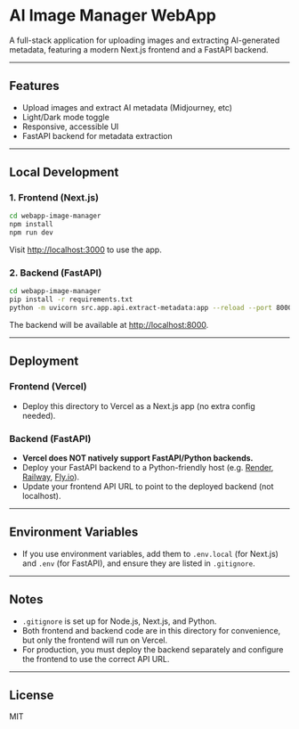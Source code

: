 # AI Image Manager WebApp

A full-stack application for uploading images and extracting AI-generated metadata, featuring a modern Next.js frontend and a FastAPI backend.

---

## Features
- Upload images and extract AI metadata (Midjourney, etc)
- Light/Dark mode toggle
- Responsive, accessible UI
- FastAPI backend for metadata extraction

---

## Local Development

### 1. Frontend (Next.js)
```bash
cd webapp-image-manager
npm install
npm run dev
```
Visit [http://localhost:3000](http://localhost:3000) to use the app.

### 2. Backend (FastAPI)
```bash
cd webapp-image-manager
pip install -r requirements.txt
python -m uvicorn src.app.api.extract-metadata:app --reload --port 8000
```
The backend will be available at [http://localhost:8000](http://localhost:8000).

---

## Deployment

### Frontend (Vercel)
- Deploy this directory to Vercel as a Next.js app (no extra config needed).

### Backend (FastAPI)
- **Vercel does NOT natively support FastAPI/Python backends.**
- Deploy your FastAPI backend to a Python-friendly host (e.g. [Render](https://render.com), [Railway](https://railway.app), [Fly.io](https://fly.io)).
- Update your frontend API URL to point to the deployed backend (not localhost).

---

## Environment Variables
- If you use environment variables, add them to `.env.local` (for Next.js) and `.env` (for FastAPI), and ensure they are listed in `.gitignore`.

---

## Notes
- `.gitignore` is set up for Node.js, Next.js, and Python.
- Both frontend and backend code are in this directory for convenience, but only the frontend will run on Vercel.
- For production, you must deploy the backend separately and configure the frontend to use the correct API URL.

---

## License
MIT
